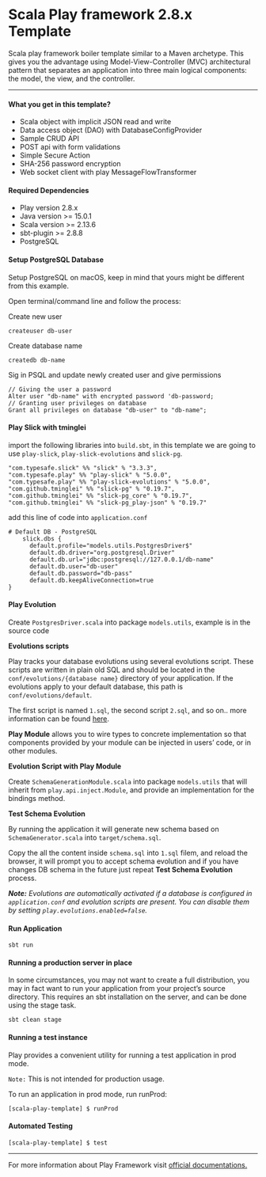 # Scala Play framework 2.8.x Template

Scala play framework boiler template similar to a Maven archetype. This gives you the advantage using Model-View-Controller (MVC) architectural pattern that separates an application into three main logical components: the model, the view, and the controller.

---
#### What you get in this template?
- Scala object with implicit JSON read and write
- Data access object (DAO) with DatabaseConfigProvider
- Sample CRUD API
- POST api with form validations
- Simple Secure Action
- SHA-256 password encryption
- Web socket client with play MessageFlowTransformer

#### Required Dependencies

- Play version 2.8.x
- Java version >= 15.0.1
- Scala version >= 2.13.6
- sbt-plugin >= 2.8.8
- PostgreSQL

#### Setup PostgreSQL Database

Setup PostgreSQL on macOS, keep in mind that yours might be different from this example.

Open terminal/command line and follow the process:

Create new user

    createuser db-user

Create database name

    createdb db-name

Sig in PSQL and update newly created user and give permissions

    // Giving the user a password
    Alter user "db-name" with encrypted password 'db-password;
    // Granting user privileges on database
    Grant all privileges on database "db-user" to "db-name";

#### Play Slick with tminglei

import the following libraries into `build.sbt`, in this template we are going to use `play-slick`, `play-slick-evolutions` and `slick-pg`.

    "com.typesafe.slick" %% "slick" % "3.3.3",
    "com.typesafe.play" %% "play-slick" % "5.0.0",
    "com.typesafe.play" %% "play-slick-evolutions" % "5.0.0",
    "com.github.tminglei" %% "slick-pg" % "0.19.7",
    "com.github.tminglei" %% "slick-pg_core" % "0.19.7",
    "com.github.tminglei" %% "slick-pg_play-json" % "0.19.7"

add this line of code into `application.conf`

    # Default DB - PostgreSQL
        slick.dbs {
          default.profile="models.utils.PostgresDriver$"
          default.db.driver="org.postgresql.Driver"
          default.db.url="jdbc:postgresql://127.0.0.1/db-name"
          default.db.user="db-user"
          default.db.password="db-pass"
          default.db.keepAliveConnection=true
    }

#### Play Evolution
Create `PostgresDriver.scala` into package `models.utils`, example is in the source code

__Evolutions scripts__

Play tracks your database evolutions using several evolutions script. These scripts are written in plain old SQL and should be located in the `conf/evolutions/{database name}` directory of your application. If the evolutions apply to your default database, this path is `conf/evolutions/default`.

The first script is named `1.sql`, the second script `2.sql`, and so on..
more information can be found [here](https://www.playframework.com/documentation/2.8.x/Evolutions).

__Play Module__ allows you to wire types to concrete implementation so that components provided by your module can be injected in users’ code, or in other modules.

__Evolution Script with Play Module__

Create `SchemaGenerationModule.scala` into package `models.utils` that will inherit from `play.api.inject.Module`, and provide an implementation for the bindings method.

__Test Schema Evolution__

By running the application it will generate new schema based on  `SchemaGenerator.scala` into `target/schema.sql`.

Copy the all the content inside `schema.sql` into `1.sql` filem, and reload the browser, it will prompt you to accept schema evolution and if you have changes DB schema in the future just repeat __Test Schema Evolution__ process.

___Note:__ Evolutions are automatically activated if a database is configured in `application.conf` and evolution scripts are present. You can disable them by setting `play.evolutions.enabled=false`._

#### Run Application
    sbt run

#### Running a production server in place
In some circumstances, you may not want to create a full distribution, you may in fact want to run your application from your project’s source directory. This requires an sbt installation on the server, and can be done using the stage task.

    sbt clean stage

#### Running a test instance
Play provides a convenient utility for running a test application in prod mode.

`Note:` This is not intended for production usage.

To run an application in prod mode, run runProd:

    [scala-play-template] $ runProd

#### Automated Testing

    [scala-play-template] $ test

---
For more information about Play Framework visit [official documentations.](https://www.playframework.com/documentation/2.8.x/Deploying)
